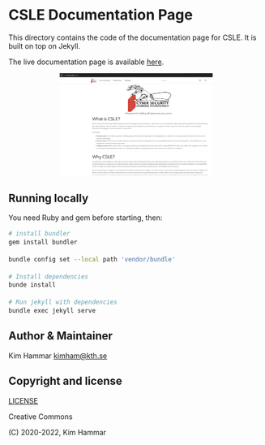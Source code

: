 # CSLE Documentation Page

This directory contains the code of the documentation page for CSLE. It is built on top on Jekyll.

The live documentation page is available [here](https://limmen.dev/csle).

<p align="center">
<img src="img/docs_screen.png" width="60%", height="60%">
</p>

## Running locally

You need Ruby and gem before starting, then:

```bash
# install bundler
gem install bundler

bundle config set --local path 'vendor/bundle'

# Install dependencies
bunde install

# Run jekyll with dependencies
bundle exec jekyll serve
```
## Author & Maintainer

Kim Hammar <kimham@kth.se>

## Copyright and license

[LICENSE](../LICENSE.md)

Creative Commons

(C) 2020-2022, Kim Hammar